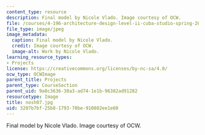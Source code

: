 ```yaml
---
content_type: resource
description: Final model by Nicole Vlado. Image courtesy of OCW.
file: /courses/4-196-architecture-design-level-ii-cuba-studio-spring-2004/3207b7bf25b8179370be910802ee1e60_nosh07.jpg
file_type: image/jpeg
image_metadata:
  caption: Final model by Nicole Vlado.
  credit: Image courtesy of OCW.
  image-alt: Work by Nicole Vlado.
learning_resource_types:
- Projects
license: https://creativecommons.org/licenses/by-nc-sa/4.0/
ocw_type: OCWImage
parent_title: Projects
parent_type: CourseSection
parent_uid: 9a0c3636-30a3-ad74-1e1b-96382ad91282
resourcetype: Image
title: nosh07.jpg
uid: 3207b7bf-25b8-1793-70be-910802ee1e60
---
```

Final model by Nicole Vlado. Image courtesy of OCW.